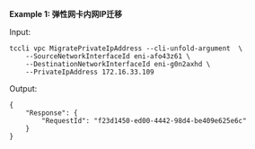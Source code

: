 **Example 1: 弹性网卡内网IP迁移**



Input: 

```
tccli vpc MigratePrivateIpAddress --cli-unfold-argument  \
    --SourceNetworkInterfaceId eni-afo43z61 \
    --DestinationNetworkInterfaceId eni-g0n2axhd \
    --PrivateIpAddress 172.16.33.109
```

Output: 
```
{
    "Response": {
        "RequestId": "f23d1450-ed00-4442-98d4-be409e625e6c"
    }
}
```

